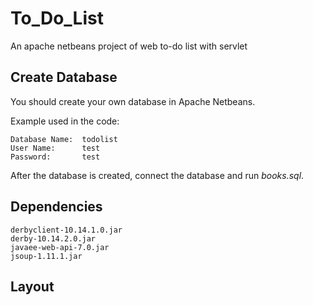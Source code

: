 # To_Do_List

An apache netbeans project of web to-do list with servlet

## Create Database
You should create your own database in Apache Netbeans.

Example used in the code:
```
Database Name:	todolist
User Name:		test
Password:		test
```
After the database is created, connect the database and run *books.sql*.
## Dependencies
```
derbyclient-10.14.1.0.jar
derby-10.14.2.0.jar
javaee-web-api-7.0.jar
jsoup-1.11.1.jar
```
## Layout
